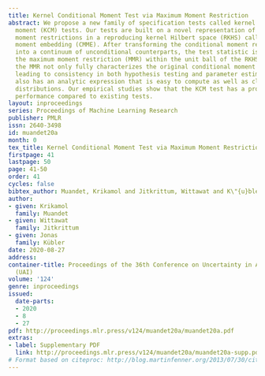 ```yaml
---
title: Kernel Conditional Moment Test via Maximum Moment Restriction
abstract: We propose a new family of specification tests called kernel conditional
  moment (KCM) tests. Our tests are built on a novel representation of conditional
  moment restrictions in a reproducing kernel Hilbert space (RKHS) called conditional
  moment embedding (CMME). After transforming the conditional moment restrictions
  into a continuum of unconditional counterparts, the test statistic is defined as
  the maximum moment restriction (MMR) within the unit ball of the RKHS. We show that
  the MMR not only fully characterizes the original conditional moment restrictions,
  leading to consistency in both hypothesis testing and parameter estimation, but
  also has an analytic expression that is easy to compute as well as closed-form asymptotic
  distributions. Our empirical studies show that the KCM test has a promising finite-sample
  performance compared to existing tests.
layout: inproceedings
series: Proceedings of Machine Learning Research
publisher: PMLR
issn: 2640-3498
id: muandet20a
month: 0
tex_title: Kernel Conditional Moment Test via Maximum Moment Restriction
firstpage: 41
lastpage: 50
page: 41-50
order: 41
cycles: false
bibtex_author: Muandet, Krikamol and Jitkrittum, Wittawat and K\"{u}bler, Jonas
author:
- given: Krikamol
  family: Muandet
- given: Wittawat
  family: Jitkrittum
- given: Jonas
  family: Kübler
date: 2020-08-27
address: 
container-title: Proceedings of the 36th Conference on Uncertainty in Artificial Intelligence
  (UAI)
volume: '124'
genre: inproceedings
issued:
  date-parts:
  - 2020
  - 8
  - 27
pdf: http://proceedings.mlr.press/v124/muandet20a/muandet20a.pdf
extras:
- label: Supplementary PDF
  link: http://proceedings.mlr.press/v124/muandet20a/muandet20a-supp.pdf
# Format based on citeproc: http://blog.martinfenner.org/2013/07/30/citeproc-yaml-for-bibliographies/
---
```

